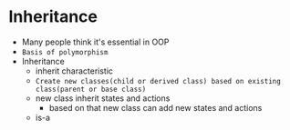 # Inheritance

- Many people think it's essential in OOP
- `Basis of polymorphism`
- Inheritance
    - inherit characteristic
    - `Create new classes(child or derived class) based on existing class(parent or base class)`
    - new class inherit states and actions
      - based on that new class can add new states and actions
    - is-a

